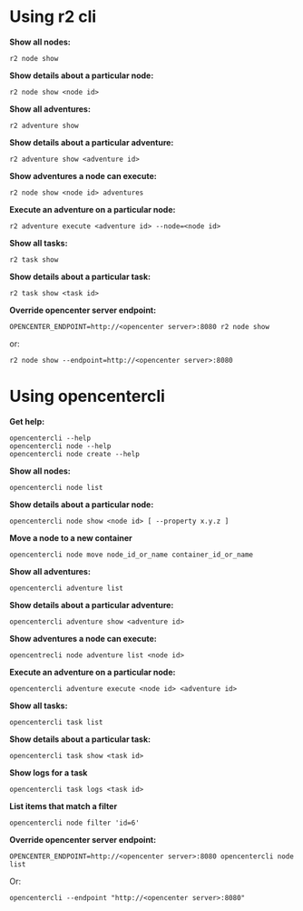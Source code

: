 Using r2 cli
==

**Show all nodes:**

    r2 node show

**Show details about a particular node:**

    r2 node show <node id>

**Show all adventures:**

    r2 adventure show

**Show details about a particular adventure:**

    r2 adventure show <adventure id>

**Show adventures a node can execute:**

    r2 node show <node id> adventures

**Execute an adventure on a particular node:**

    r2 adventure execute <adventure id> --node=<node id>

**Show all tasks:**

    r2 task show

**Show details about a particular task:**

    r2 task show <task id>

**Override opencenter server endpoint:**

    OPENCENTER_ENDPOINT=http://<opencenter server>:8080 r2 node show

or:

    r2 node show --endpoint=http://<opencenter server>:8080

Using opencentercli
==

**Get help:**

    opencentercli --help
    opencentercli node --help
    opencentercli node create --help

**Show all nodes:**

    opencentercli node list

**Show details about a particular node:**

    opencentercli node show <node id> [ --property x.y.z ]

**Move a node to a new container**

    opencentercli node move node_id_or_name container_id_or_name

**Show all adventures:**

    opencentercli adventure list

**Show details about a particular adventure:**

    opencentercli adventure show <adventure id>

**Show adventures a node can execute:**

    opencentrecli node adventure list <node id>

**Execute an adventure on a particular node:**

    opencentercli adventure execute <node id> <adventure id>

**Show all tasks:**

    opencentercli task list

**Show details about a particular task:**

    opencentercli task show <task id>

**Show logs for a task**

    opencentercli task logs <task id>

**List items that match a filter**

    opencentercli node filter 'id=6'

**Override opencenter server endpoint:**

    OPENCENTER_ENDPOINT=http://<opencenter server>:8080 opencentercli node list

Or:

    opencentercli --endpoint "http://<opencenter server>:8080"

